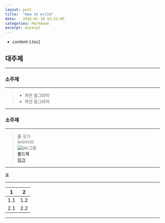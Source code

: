 ```yaml
---
layout: post
title:  "How to write"
date:   2016-01-10 12:22:05
categories: Markdown
excerpt: excerpt
---
```

* content
{:toc}


## 대주제

---

### 소주제  

---

>* 까만 동그라미
>  * 하얀 동그라미

---

### 소주제  

---

> 줄 긋기  
>`하이라이트`  
>![pic](그림주소)그림  
>**볼드체**  
>[링크](주소)  

---

표 

---

1 |2
----|----
1.1 |1.2
2.1 |2.2

---
